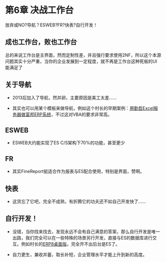 # 第6章 决战工作台

放弃或NO?导航？ESWEB?FR?快表?自行开发！

## 成也工作台，败也工作台
总的来说工作台是主界面，然而定制性差，并且强行要求使用2NF，所以这个本源问题其实十分严重，当你的企业发展到一定程度，就不再是工作台这种死板的UI能满足了

## 关于导航
* 2013后加入了导航，然并卵，主要原因是美工太差……

* 其实也可以用某个模板来做导航，例如这个村长的早期案例：[用勤哲Excel服务器做富邦ERP系统](http://www.qinzhe.com/chinese/case/nbfbdc.htm)，不过这对VBA的要求非常高。

## ESWEB
* ESWEB大约能实现了ES C/S架构下70%的功能，甚至更少

## FR
* 其实FineReport挺适合作为报表与ES配合使用，特别是界面，赞啊。

## 快表
* 这货忘了它吧，完全不成熟，有折腾它的功夫还不如自己开发快了……

## 自行开发！
* 没错，当你找来找去，发现永远不会有自己满意的答案，那么自行开发是唯一出路，我们完全可以在一些特殊的场景另行开发，直接与ES的数据库进行交互。例如村长的[ERP8桌面版](https://demo.esap.vip/)，完全开不出后台是ES了。

* 自力更生，兼收并蓄，取长补短，企业管理水平才能上升到新的高度。